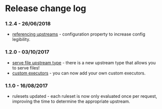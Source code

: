 # Release change log

### 1.2.4 - 26/06/2018
* [referencing upstreams](#upstreamsreferences) - configuration property to increase config legibility.

### 1.2.0 - 03/10/2017
* [serve file upstream type](#serve-file) - there is a new upstream type that allows you to serve files!
* [custom executors](#addexecutor) - you can now add your own custom executors.

### 1.1.0 - 16/08/2017
* rulesets updated - each ruleset is now only evaluated once per request, improving the time to determine the appropriate upstream.
